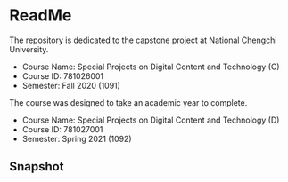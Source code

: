 # ReadMe
The repository is dedicated to the capstone project at National Chengchi University.

* Course Name: Special Projects on Digital Content and Technology (C)
* Course ID: 781026001
* Semester: Fall 2020 (1091)

The course was designed to take an academic year to complete.

* Course Name: Special Projects on Digital Content and Technology (D)
* Course ID: 781027001
* Semester: Spring 2021 (1092)

## Snapshot
![]()
